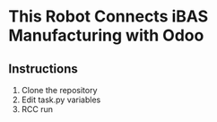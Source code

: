 # This Robot Connects iBAS Manufacturing with Odoo

## Instructions

1. Clone the repository
2. Edit task.py variables
3. RCC run
